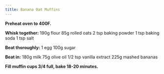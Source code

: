 ```yaml
---
title: Banana Oat Muffins
---
```


**Preheat oven to 400F.**

**Whisk together:**
190g flour
85g rolled oats
2 tsp baking powder
1 tsp baking soda
1 tsp salt

**Beat thoroughly:**
1 egg
100g sugar

**Beat in:**
180g milk
75g olive oil
1/2 tsp vanilla extract
225g mashed bananas

**Fill muffin cups 3/4 full, bake 18­-20 minutes.**